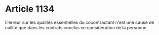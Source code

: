 # Article 1134

L'erreur sur les qualités essentielles du cocontractant n'est une cause de nullité que dans les contrats conclus en considération de la personne.
